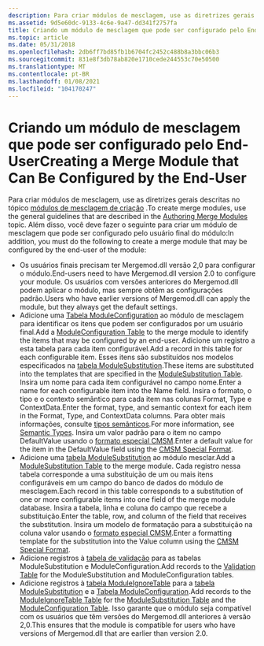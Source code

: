 ```yaml
---
description: Para criar módulos de mesclagem, use as diretrizes gerais descritas no tópico módulos de mesclagem de criação.
ms.assetid: 9d5e60dc-9133-4c6e-9a47-dd341f2757fa
title: Criando um módulo de mesclagem que pode ser configurado pelo End-User
ms.topic: article
ms.date: 05/31/2018
ms.openlocfilehash: 2db6ff7bd85fb1b6704fc2452c488b8a3bbc06b3
ms.sourcegitcommit: 831e8f3db78ab820e1710cede244553c70e50500
ms.translationtype: MT
ms.contentlocale: pt-BR
ms.lasthandoff: 01/08/2021
ms.locfileid: "104170247"
---
```

# <a name="creating-a-merge-module-that-can-be-configured-by-the-end-user"></a><span data-ttu-id="b8663-103">Criando um módulo de mesclagem que pode ser configurado pelo End-User</span><span class="sxs-lookup"><span data-stu-id="b8663-103">Creating a Merge Module that Can Be Configured by the End-User</span></span>

<span data-ttu-id="b8663-104">Para criar módulos de mesclagem, use as diretrizes gerais descritas no tópico [módulos de mesclagem de criação](authoring-merge-modules.md) .</span><span class="sxs-lookup"><span data-stu-id="b8663-104">To create merge modules, use the general guidelines that are described in the [Authoring Merge Modules](authoring-merge-modules.md) topic.</span></span> <span data-ttu-id="b8663-105">Além disso, você deve fazer o seguinte para criar um módulo de mesclagem que pode ser configurado pelo usuário final do módulo:</span><span class="sxs-lookup"><span data-stu-id="b8663-105">In addition, you must do the following to create a merge module that may be configured by the end-user of the module:</span></span>

-   <span data-ttu-id="b8663-106">Os usuários finais precisam ter Mergemod.dll versão 2,0 para configurar o módulo.</span><span class="sxs-lookup"><span data-stu-id="b8663-106">End-users need to have Mergemod.dll version 2.0 to configure your module.</span></span> <span data-ttu-id="b8663-107">Os usuários com versões anteriores do Mergemod.dll podem aplicar o módulo, mas sempre obtêm as configurações padrão.</span><span class="sxs-lookup"><span data-stu-id="b8663-107">Users who have earlier versions of Mergemod.dll can apply the module, but they always get the default settings.</span></span>
-   <span data-ttu-id="b8663-108">Adicione uma [Tabela ModuleConfiguration](moduleconfiguration-table.md) ao módulo de mesclagem para identificar os itens que podem ser configurados por um usuário final.</span><span class="sxs-lookup"><span data-stu-id="b8663-108">Add a [ModuleConfiguration Table](moduleconfiguration-table.md) to the merge module to identify the items that may be configured by an end-user.</span></span> <span data-ttu-id="b8663-109">Adicione um registro a esta tabela para cada item configurável.</span><span class="sxs-lookup"><span data-stu-id="b8663-109">Add a record in this table for each configurable item.</span></span> <span data-ttu-id="b8663-110">Esses itens são substituídos nos modelos especificados na [tabela ModuleSubstitution](modulesubstitution-table.md).</span><span class="sxs-lookup"><span data-stu-id="b8663-110">These items are substituted into the templates that are specified in the [ModuleSubstitution Table](modulesubstitution-table.md).</span></span> <span data-ttu-id="b8663-111">Insira um nome para cada item configurável no campo nome.</span><span class="sxs-lookup"><span data-stu-id="b8663-111">Enter a name for each configurable item into the Name field.</span></span> <span data-ttu-id="b8663-112">Insira o formato, o tipo e o contexto semântico para cada item nas colunas Format, Type e ContextData.</span><span class="sxs-lookup"><span data-stu-id="b8663-112">Enter the format, type, and semantic context for each item in the Format, Type, and ContextData columns.</span></span> <span data-ttu-id="b8663-113">Para obter mais informações, consulte [tipos semânticos](semantic-types.md).</span><span class="sxs-lookup"><span data-stu-id="b8663-113">For more information, see [Semantic Types](semantic-types.md).</span></span> <span data-ttu-id="b8663-114">Insira um valor padrão para o item no campo DefaultValue usando o [formato especial CMSM](cmsm-special-format.md).</span><span class="sxs-lookup"><span data-stu-id="b8663-114">Enter a default value for the item in the DefaultValue field using the [CMSM Special Format](cmsm-special-format.md).</span></span>
-   <span data-ttu-id="b8663-115">Adicione uma [tabela ModuleSubstitution](modulesubstitution-table.md) ao módulo mesclar.</span><span class="sxs-lookup"><span data-stu-id="b8663-115">Add a [ModuleSubstitution Table](modulesubstitution-table.md) to the merge module.</span></span> <span data-ttu-id="b8663-116">Cada registro nessa tabela corresponde a uma substituição de um ou mais itens configuráveis em um campo do banco de dados do módulo de mesclagem.</span><span class="sxs-lookup"><span data-stu-id="b8663-116">Each record in this table corresponds to a substitution of one or more configurable items into one field of the merge module database.</span></span> <span data-ttu-id="b8663-117">Insira a tabela, linha e coluna do campo que recebe a substituição.</span><span class="sxs-lookup"><span data-stu-id="b8663-117">Enter the table, row, and column of the field that receives the substitution.</span></span> <span data-ttu-id="b8663-118">Insira um modelo de formatação para a substituição na coluna valor usando o [formato especial CMSM](cmsm-special-format.md).</span><span class="sxs-lookup"><span data-stu-id="b8663-118">Enter a formatting template for the substitution into the Value column using the [CMSM Special Format](cmsm-special-format.md).</span></span>
-   <span data-ttu-id="b8663-119">Adicione registros à [tabela de validação](-validation-table.md) para as tabelas ModuleSubstitution e ModuleConfiguration.</span><span class="sxs-lookup"><span data-stu-id="b8663-119">Add records to the [Validation Table](-validation-table.md) for the ModuleSubstitution and ModuleConfiguration tables.</span></span>
-   <span data-ttu-id="b8663-120">Adicione registros à [tabela ModuleIgnoreTable](moduleignoretable-table.md) para a [tabela ModuleSubstitution](modulesubstitution-table.md) e a [Tabela ModuleConfiguration](moduleconfiguration-table.md).</span><span class="sxs-lookup"><span data-stu-id="b8663-120">Add records to the [ModuleIgnoreTable Table](moduleignoretable-table.md) for the [ModuleSubstitution Table](modulesubstitution-table.md) and the [ModuleConfiguration Table](moduleconfiguration-table.md).</span></span> <span data-ttu-id="b8663-121">Isso garante que o módulo seja compatível com os usuários que têm versões do Mergemod.dll anteriores à versão 2,0.</span><span class="sxs-lookup"><span data-stu-id="b8663-121">This ensures that the module is compatible for users who have versions of Mergemod.dll that are earlier than version 2.0.</span></span>

 

 



